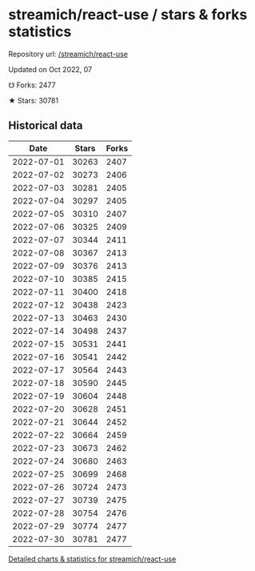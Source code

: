 # streamich/react-use / stars & forks statistics

Repository url: [/streamich/react-use](https://github.com/streamich/react-use)

Updated on Oct 2022, 07

☋ Forks: 2477

★ Stars: 30781

## Historical data
| Date | Stars | Forks |
|------|-------|-------|
| 2022-07-01 | 30263 | 2407 | 
| 2022-07-02 | 30273 | 2406 | 
| 2022-07-03 | 30281 | 2405 | 
| 2022-07-04 | 30297 | 2405 | 
| 2022-07-05 | 30310 | 2407 | 
| 2022-07-06 | 30325 | 2409 | 
| 2022-07-07 | 30344 | 2411 | 
| 2022-07-08 | 30367 | 2413 | 
| 2022-07-09 | 30376 | 2413 | 
| 2022-07-10 | 30385 | 2415 | 
| 2022-07-11 | 30400 | 2418 | 
| 2022-07-12 | 30438 | 2423 | 
| 2022-07-13 | 30463 | 2430 | 
| 2022-07-14 | 30498 | 2437 | 
| 2022-07-15 | 30531 | 2441 | 
| 2022-07-16 | 30541 | 2442 | 
| 2022-07-17 | 30564 | 2443 | 
| 2022-07-18 | 30590 | 2445 | 
| 2022-07-19 | 30604 | 2448 | 
| 2022-07-20 | 30628 | 2451 | 
| 2022-07-21 | 30644 | 2452 | 
| 2022-07-22 | 30664 | 2459 | 
| 2022-07-23 | 30673 | 2462 | 
| 2022-07-24 | 30680 | 2463 | 
| 2022-07-25 | 30699 | 2468 | 
| 2022-07-26 | 30724 | 2473 | 
| 2022-07-27 | 30739 | 2475 | 
| 2022-07-28 | 30754 | 2476 | 
| 2022-07-29 | 30774 | 2477 | 
| 2022-07-30 | 30781 | 2477 | 


[Detailed charts & statistics for streamich/react-use](https://reviewgithub.com/rep/streamich/react-use)
